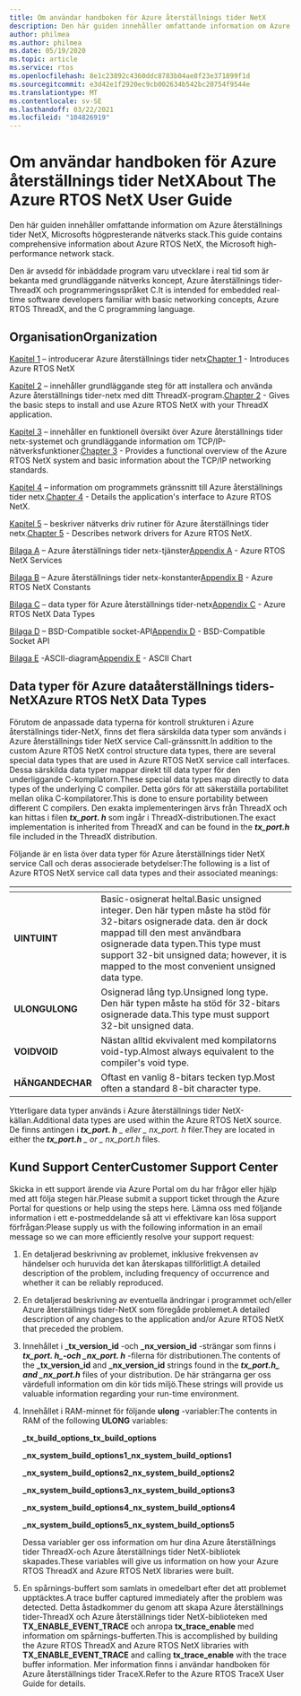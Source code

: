```yaml
---
title: Om användar handboken för Azure återställnings tider NetX
description: Den här guiden innehåller omfattande information om Azure återställnings tider NetX, Microsofts högpresterande nätverks stack.
author: philmea
ms.author: philmea
ms.date: 05/19/2020
ms.topic: article
ms.service: rtos
ms.openlocfilehash: 8e1c23892c4360ddc8783b04ae8f23e371899f1d
ms.sourcegitcommit: e3d42e1f2920ec9cb002634b542bc20754f9544e
ms.translationtype: MT
ms.contentlocale: sv-SE
ms.lasthandoff: 03/22/2021
ms.locfileid: "104826919"
---
```

# <a name="about-the-azure-rtos-netx-user-guide"></a><span data-ttu-id="122d6-103">Om användar handboken för Azure återställnings tider NetX</span><span class="sxs-lookup"><span data-stu-id="122d6-103">About The Azure RTOS NetX User Guide</span></span>

<span data-ttu-id="122d6-104">Den här guiden innehåller omfattande information om Azure återställnings tider NetX, Microsofts högpresterande nätverks stack.</span><span class="sxs-lookup"><span data-stu-id="122d6-104">This guide contains comprehensive information about Azure RTOS NetX, the Microsoft high-performance network stack.</span></span>

<span data-ttu-id="122d6-105">Den är avsedd för inbäddade program varu utvecklare i real tid som är bekanta med grundläggande nätverks koncept, Azure återställnings tider-ThreadX och programmeringsspråket C.</span><span class="sxs-lookup"><span data-stu-id="122d6-105">It is intended for embedded real-time software developers familiar with basic networking concepts, Azure RTOS ThreadX, and the C programming language.</span></span>

## <a name="organization"></a><span data-ttu-id="122d6-106">Organisation</span><span class="sxs-lookup"><span data-stu-id="122d6-106">Organization</span></span>

<span data-ttu-id="122d6-107">[Kapitel 1](chapter1.md) – introducerar Azure återställnings tider netx</span><span class="sxs-lookup"><span data-stu-id="122d6-107">[Chapter 1](chapter1.md) - Introduces Azure RTOS NetX</span></span>

<span data-ttu-id="122d6-108">[Kapitel 2](chapter2.md) – innehåller grundläggande steg för att installera och använda Azure återställnings tider-netx med ditt ThreadX-program.</span><span class="sxs-lookup"><span data-stu-id="122d6-108">[Chapter 2](chapter2.md) - Gives the basic steps to install and use Azure RTOS NetX with your ThreadX application.</span></span>

<span data-ttu-id="122d6-109">[Kapitel 3](chapter3.md) – innehåller en funktionell översikt över Azure återställnings tider netx-systemet och grundläggande information om TCP/IP-nätverksfunktioner.</span><span class="sxs-lookup"><span data-stu-id="122d6-109">[Chapter 3](chapter3.md) - Provides a functional overview of the Azure RTOS NetX system and basic information about the TCP/IP networking standards.</span></span>

<span data-ttu-id="122d6-110">[Kapitel 4](chapter4.md) – information om programmets gränssnitt till Azure återställnings tider netx.</span><span class="sxs-lookup"><span data-stu-id="122d6-110">[Chapter 4](chapter4.md) - Details the application's interface to Azure RTOS NetX.</span></span>

<span data-ttu-id="122d6-111">[Kapitel 5](chapter5.md) – beskriver nätverks driv rutiner för Azure återställnings tider netx.</span><span class="sxs-lookup"><span data-stu-id="122d6-111">[Chapter 5](chapter5.md) - Describes network drivers for Azure RTOS NetX.</span></span>

<span data-ttu-id="122d6-112">[Bilaga A](appendix-a.md) – Azure återställnings tider netx-tjänster</span><span class="sxs-lookup"><span data-stu-id="122d6-112">[Appendix A](appendix-a.md) - Azure RTOS NetX Services</span></span>

<span data-ttu-id="122d6-113">[Bilaga B](appendix-b.md) – Azure återställnings tider netx-konstanter</span><span class="sxs-lookup"><span data-stu-id="122d6-113">[Appendix B](appendix-b.md) - Azure RTOS NetX Constants</span></span>

<span data-ttu-id="122d6-114">[Bilaga C](appendix-c.md) – data typer för Azure återställnings tider-netx</span><span class="sxs-lookup"><span data-stu-id="122d6-114">[Appendix C](appendix-c.md) - Azure RTOS NetX Data Types</span></span>

<span data-ttu-id="122d6-115">[Bilaga D](appendix-d.md) – BSD-Compatible socket-API</span><span class="sxs-lookup"><span data-stu-id="122d6-115">[Appendix D](appendix-d.md) - BSD-Compatible Socket API</span></span>

<span data-ttu-id="122d6-116">[Bilaga E](appendix-e.md) -ASCII-diagram</span><span class="sxs-lookup"><span data-stu-id="122d6-116">[Appendix E](appendix-e.md) - ASCII Chart</span></span>

## <a name="azure-rtos-netx-data-types"></a><span data-ttu-id="122d6-117">Data typer för Azure dataåterställnings tiders-NetX</span><span class="sxs-lookup"><span data-stu-id="122d6-117">Azure RTOS NetX Data Types</span></span>

<span data-ttu-id="122d6-118">Förutom de anpassade data typerna för kontroll strukturen i Azure återställnings tider-NetX, finns det flera särskilda data typer som används i Azure återställnings tider NetX service Call-gränssnitt.</span><span class="sxs-lookup"><span data-stu-id="122d6-118">In addition to the custom Azure RTOS NetX control structure data types, there are several special data types that are used in Azure RTOS NetX service call interfaces.</span></span> <span data-ttu-id="122d6-119">Dessa särskilda data typer mappar direkt till data typer för den underliggande C-kompilatorn.</span><span class="sxs-lookup"><span data-stu-id="122d6-119">These special data types map directly to data types of the underlying C compiler.</span></span> <span data-ttu-id="122d6-120">Detta görs för att säkerställa portabilitet mellan olika C-kompilatorer.</span><span class="sxs-lookup"><span data-stu-id="122d6-120">This is done to ensure portability between different C compilers.</span></span> <span data-ttu-id="122d6-121">Den exakta implementeringen ärvs från ThreadX och kan hittas i filen ***tx_port. h*** som ingår i ThreadX-distributionen.</span><span class="sxs-lookup"><span data-stu-id="122d6-121">The exact implementation is inherited from ThreadX and can be found in the ***tx_port.h*** file included in the ThreadX distribution.</span></span>

<span data-ttu-id="122d6-122">Följande är en lista över data typer för Azure återställnings tider NetX service Call och deras associerade betydelser:</span><span class="sxs-lookup"><span data-stu-id="122d6-122">The following is a list of Azure RTOS NetX service call data types and their associated meanings:</span></span>

| <!-- -->    | <!-- -->    |
| --------- | ------------------------------------------------------------------------------------------------------------------------------------- |
| <span data-ttu-id="122d6-123">**UINT**</span><span class="sxs-lookup"><span data-stu-id="122d6-123">**UINT**</span></span>  | <span data-ttu-id="122d6-124">Basic-osignerat heltal.</span><span class="sxs-lookup"><span data-stu-id="122d6-124">Basic unsigned integer.</span></span> <span data-ttu-id="122d6-125">Den här typen måste ha stöd för 32-bitars osignerade data. den är dock mappad till den mest användbara osignerade data typen.</span><span class="sxs-lookup"><span data-stu-id="122d6-125">This type must support 32-bit unsigned data; however, it is mapped to the most convenient unsigned data type.</span></span> |
| <span data-ttu-id="122d6-126">**ULONG**</span><span class="sxs-lookup"><span data-stu-id="122d6-126">**ULONG**</span></span> | <span data-ttu-id="122d6-127">Osignerad lång typ.</span><span class="sxs-lookup"><span data-stu-id="122d6-127">Unsigned long type.</span></span> <span data-ttu-id="122d6-128">Den här typen måste ha stöd för 32-bitars osignerade data.</span><span class="sxs-lookup"><span data-stu-id="122d6-128">This type must support 32-bit unsigned data.</span></span>                                                                      |
| <span data-ttu-id="122d6-129">**VOID**</span><span class="sxs-lookup"><span data-stu-id="122d6-129">**VOID**</span></span>  | <span data-ttu-id="122d6-130">Nästan alltid ekvivalent med kompilatorns void-typ.</span><span class="sxs-lookup"><span data-stu-id="122d6-130">Almost always equivalent to the compiler's void type.</span></span>                                                                                 |
| <span data-ttu-id="122d6-131">**HÄNGANDE**</span><span class="sxs-lookup"><span data-stu-id="122d6-131">**CHAR**</span></span>  | <span data-ttu-id="122d6-132">Oftast en vanlig 8-bitars tecken typ.</span><span class="sxs-lookup"><span data-stu-id="122d6-132">Most often a standard 8-bit character type.</span></span>                                                                                           |

<span data-ttu-id="122d6-133">Ytterligare data typer används i Azure återställnings tider NetX-källan.</span><span class="sxs-lookup"><span data-stu-id="122d6-133">Additional data types are used within the Azure RTOS NetX source.</span></span> <span data-ttu-id="122d6-134">De finns antingen i ***tx_port. h** _ eller _ *_nx_port. h_** filer.</span><span class="sxs-lookup"><span data-stu-id="122d6-134">They are located in either the ***tx_port.h** _ or _ *_nx_port.h_** files.</span></span>

## <a name="customer-support-center"></a><span data-ttu-id="122d6-135">Kund Support Center</span><span class="sxs-lookup"><span data-stu-id="122d6-135">Customer Support Center</span></span>

<span data-ttu-id="122d6-136">Skicka in ett support ärende via Azure Portal om du har frågor eller hjälp med att följa stegen här.</span><span class="sxs-lookup"><span data-stu-id="122d6-136">Please submit a support ticket through the Azure Portal for questions or help using the steps here.</span></span> <span data-ttu-id="122d6-137">Lämna oss med följande information i ett e-postmeddelande så att vi effektivare kan lösa support förfrågan:</span><span class="sxs-lookup"><span data-stu-id="122d6-137">Please supply us with the following information in an email message so we can more efficiently resolve your support request:</span></span>

1. <span data-ttu-id="122d6-138">En detaljerad beskrivning av problemet, inklusive frekvensen av händelser och huruvida det kan återskapas tillförlitligt.</span><span class="sxs-lookup"><span data-stu-id="122d6-138">A detailed description of the problem, including frequency of occurrence and whether it can be reliably reproduced.</span></span>

2. <span data-ttu-id="122d6-139">En detaljerad beskrivning av eventuella ändringar i programmet och/eller Azure återställnings tider-NetX som föregåde problemet.</span><span class="sxs-lookup"><span data-stu-id="122d6-139">A detailed description of any changes to the application and/or Azure RTOS NetX that preceded the problem.</span></span>

3. <span data-ttu-id="122d6-140">Innehållet i **_tx_version_id** -och **_nx_version_id** -strängar som finns i **_tx_port. h_*_-och _*_nx_port. h_** -filerna för distributionen.</span><span class="sxs-lookup"><span data-stu-id="122d6-140">The contents of the **_tx_version_id** and **_nx_version_id** strings found in the **_tx_port.h_*_ and _*_nx_port.h_** files of your distribution.</span></span> <span data-ttu-id="122d6-141">De här strängarna ger oss värdefull information om din kör tids miljö.</span><span class="sxs-lookup"><span data-stu-id="122d6-141">These strings will provide us valuable information regarding your run-time environment.</span></span>

4. <span data-ttu-id="122d6-142">Innehållet i RAM-minnet för följande **ulong** -variabler:</span><span class="sxs-lookup"><span data-stu-id="122d6-142">The contents in RAM of the following **ULONG** variables:</span></span>

    <span data-ttu-id="122d6-143">**_tx_build_options**</span><span class="sxs-lookup"><span data-stu-id="122d6-143">**_tx_build_options**</span></span>

    <span data-ttu-id="122d6-144">**_nx_system_build_options1**</span><span class="sxs-lookup"><span data-stu-id="122d6-144">**_nx_system_build_options1**</span></span>

    <span data-ttu-id="122d6-145">**_nx_system_build_options2**</span><span class="sxs-lookup"><span data-stu-id="122d6-145">**_nx_system_build_options2**</span></span>

    <span data-ttu-id="122d6-146">**_nx_system_build_options3**</span><span class="sxs-lookup"><span data-stu-id="122d6-146">**_nx_system_build_options3**</span></span>

    <span data-ttu-id="122d6-147">**_nx_system_build_options4**</span><span class="sxs-lookup"><span data-stu-id="122d6-147">**_nx_system_build_options4**</span></span>

    <span data-ttu-id="122d6-148">**_nx_system_build_options5**</span><span class="sxs-lookup"><span data-stu-id="122d6-148">**_nx_system_build_options5**</span></span>

    <span data-ttu-id="122d6-149">Dessa variabler ger oss information om hur dina Azure återställnings tider ThreadX-och Azure återställnings tider NetX-bibliotek skapades.</span><span class="sxs-lookup"><span data-stu-id="122d6-149">These variables will give us information on how your Azure RTOS ThreadX and Azure RTOS NetX libraries were built.</span></span>

5. <span data-ttu-id="122d6-150">En spårnings-buffert som samlats in omedelbart efter det att problemet upptäcktes.</span><span class="sxs-lookup"><span data-stu-id="122d6-150">A trace buffer captured immediately after the problem was detected.</span></span> <span data-ttu-id="122d6-151">Detta åstadkommer du genom att skapa Azure återställnings tider-ThreadX och Azure återställnings tider NetX-biblioteken med **TX_ENABLE_EVENT_TRACE** och anropa **tx_trace_enable** med information om spårnings-bufferten.</span><span class="sxs-lookup"><span data-stu-id="122d6-151">This is accomplished by building the Azure RTOS ThreadX and Azure RTOS NetX libraries with **TX_ENABLE_EVENT_TRACE** and calling **tx_trace_enable** with the trace buffer information.</span></span> <span data-ttu-id="122d6-152">Mer information finns i användar handboken för Azure återställnings tider TraceX.</span><span class="sxs-lookup"><span data-stu-id="122d6-152">Refer to the Azure RTOS TraceX User Guide for details.</span></span>
